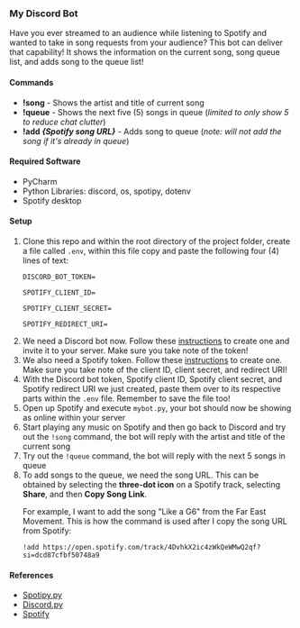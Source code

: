 <h3>My Discord Bot</h3>

Have you ever streamed to an audience while listening to Spotify and wanted to take in
song requests from your audience? This bot can deliver that capability! It shows the information
on the current song, song queue list, and adds song to the queue list!

<h4>Commands</h4>

* <b>!song</b> - Shows the artist and title of current song
* <b>!queue</b> - Shows the next five (5) songs in queue (<i>limited to only show 5 to reduce chat clutter</i>)
* <b>!add <i>{Spotify song URL}</i></b> - Adds song to queue (<i>note: will not add the song if it's already in queue</i>)

<h4>Required Software</h4>

* PyCharm
* Python Libraries: discord, os, spotipy, dotenv
* Spotify desktop

<h4>Setup</h4>

1. Clone this repo and within the root directory of the project folder, create a file called `.env`,
within this file copy and paste the following four (4) lines of text:<p>
`DISCORD_BOT_TOKEN=`<p>
`SPOTIFY_CLIENT_ID=`<p>
`SPOTIFY_CLIENT_SECRET=`<p>
`SPOTIFY_REDIRECT_URI=`<p>
2. We need a Discord bot now. Follow these [instructions](https://discordpy.readthedocs.io/en/stable/discord.html) 
to create one and invite it to your server. Make sure you take note of the token!
3. We also need a Spotify token. Follow these [instructions](https://developer.spotify.com/documentation/web-api/tutorials/getting-started)
to create one. Make sure you take note of the client ID, client secret, and redirect URI!
4. With the Discord bot token, Spotify client ID, Spotify client secret, and Spotify redirect URI we just created, 
paste them over to its respective parts within the `.env` file. Remember to save the file too!
5. Open up Spotify and execute `mybot.py`, your bot should now be showing as online within your server
6. Start playing any music on Spotify and then go back to Discord and try out the `!song` command, the bot
will reply with the artist and title of the current song
7. Try out the `!queue` command, the bot will reply with the next 5 songs in queue
8. To add songs to the queue, we need the song URL. This can be obtained by selecting the <b>three-dot icon</b>
on a Spotify track, selecting <b>Share</b>, and then <b>Copy Song Link</b>.<p>For example, I want to add the song
"Like a G6" from the Far East Movement. This is how the command is used after I copy the song URL from Spotify:<p>
`!add https://open.spotify.com/track/4DvhkX2ic4zWkQeWMwQ2qf?si=dcd87cfbf50748a9`

<h4>References</h4>

* [Spotipy.py](https://spotipy.readthedocs.io/en/2.24.0/#)
* [Discord.py](https://discordpy.readthedocs.io/en/stable/index.html#)
* [Spotify](https://developer.spotify.com/documentation/web-api)